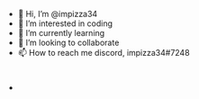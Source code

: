 - 👋 Hi, I’m @impizza34
- 👀 I’m interested in coding
- 🌱 I’m currently learning 
- 💞️ I’m looking to collaborate 
- 📫 How to reach me discord, impizza34#7248
- #

<!---
impizza34/impizza34 is a ✨ special ✨ repository because its `README.md` (this file) appears on your GitHub profile.
You can click the Preview link to take a look at your changes.
--->
